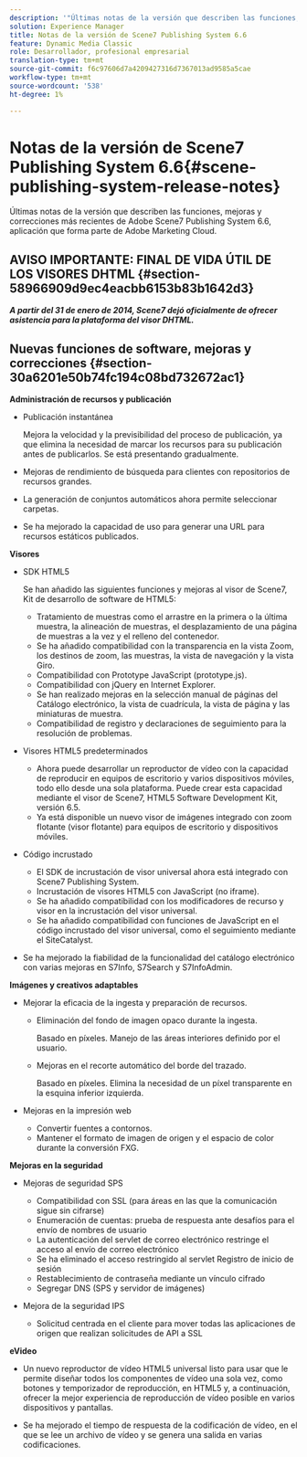 ```yaml
---
description: '"Últimas notas de la versión que describen las funciones, mejoras y correcciones más recientes de Adobe Scene7 Publishing System 6.6, aplicación que forma parte de la solución Adobe Experience Manager en Adobe Marketing Cloud".'
solution: Experience Manager
title: Notas de la versión de Scene7 Publishing System 6.6
feature: Dynamic Media Classic
role: Desarrollador, profesional empresarial
translation-type: tm+mt
source-git-commit: f6c97606d7a4209427316d7367013ad9585a5cae
workflow-type: tm+mt
source-wordcount: '538'
ht-degree: 1%

---
```



# Notas de la versión de Scene7 Publishing System 6.6{#scene-publishing-system-release-notes}

Últimas notas de la versión que describen las funciones, mejoras y correcciones más recientes de Adobe Scene7 Publishing System 6.6, aplicación que forma parte de Adobe Marketing Cloud.

## AVISO IMPORTANTE: FINAL DE VIDA ÚTIL DE LOS VISORES DHTML {#section-58966909d9ec4eacbb6153b83b1642d3}

***A partir del 31 de enero de 2014, Scene7 dejó oficialmente de ofrecer asistencia para la plataforma del visor DHTML.***

## Nuevas funciones de software, mejoras y correcciones {#section-30a6201e50b74fc194c08bd732672ac1}

**Administración de recursos y publicación**

* Publicación instantánea

   Mejora la velocidad y la previsibilidad del proceso de publicación, ya que elimina la necesidad de marcar los recursos para su publicación antes de publicarlos. Se está presentando gradualmente.

* Mejoras de rendimiento de búsqueda para clientes con repositorios de recursos grandes.
* La generación de conjuntos automáticos ahora permite seleccionar carpetas.
* Se ha mejorado la capacidad de uso para generar una URL para recursos estáticos publicados.

**Visores**

* SDK HTML5

   Se han añadido las siguientes funciones y mejoras al visor de Scene7, Kit de desarrollo de software de HTML5:

   * Tratamiento de muestras como el arrastre en la primera o la última muestra, la alineación de muestras, el desplazamiento de una página de muestras a la vez y el relleno del contenedor.
   * Se ha añadido compatibilidad con la transparencia en la vista Zoom, los destinos de zoom, las muestras, la vista de navegación y la vista Giro.
   * Compatibilidad con Prototype JavaScript (prototype.js).
   * Compatibilidad con jQuery en Internet Explorer.
   * Se han realizado mejoras en la selección manual de páginas del Catálogo electrónico, la vista de cuadrícula, la vista de página y las miniaturas de muestra.
   * Compatibilidad de registro y declaraciones de seguimiento para la resolución de problemas.

* Visores HTML5 predeterminados

   * Ahora puede desarrollar un reproductor de vídeo con la capacidad de reproducir en equipos de escritorio y varios dispositivos móviles, todo ello desde una sola plataforma. Puede crear esta capacidad mediante el visor de Scene7, HTML5 Software Development Kit, versión 6.5.
   * Ya está disponible un nuevo visor de imágenes integrado con zoom flotante (visor flotante) para equipos de escritorio y dispositivos móviles.

* Código incrustado

   * El SDK de incrustación de visor universal ahora está integrado con Scene7 Publishing System.
   * Incrustación de visores HTML5 con JavaScript (no iframe).
   * Se ha añadido compatibilidad con los modificadores de recurso y visor en la incrustación del visor universal.
   * Se ha añadido compatibilidad con funciones de JavaScript en el código incrustado del visor universal, como el seguimiento mediante el SiteCatalyst.

* Se ha mejorado la fiabilidad de la funcionalidad del catálogo electrónico con varias mejoras en S7Info, S7Search y S7InfoAdmin.

**Imágenes y creativos adaptables**

* Mejorar la eficacia de la ingesta y preparación de recursos.

   * Eliminación del fondo de imagen opaco durante la ingesta.

      Basado en píxeles. Manejo de las áreas interiores definido por el usuario.
   * Mejoras en el recorte automático del borde del trazado.

      Basado en píxeles. Elimina la necesidad de un píxel transparente en la esquina inferior izquierda.

* Mejoras en la impresión web

   * Convertir fuentes a contornos.
   * Mantener el formato de imagen de origen y el espacio de color durante la conversión FXG.

**Mejoras en la seguridad**

* Mejoras de seguridad SPS

   * Compatibilidad con SSL (para áreas en las que la comunicación sigue sin cifrarse)
   * Enumeración de cuentas: prueba de respuesta ante desafíos para el envío de nombres de usuario
   * La autenticación del servlet de correo electrónico restringe el acceso al envío de correo electrónico
   * Se ha eliminado el acceso restringido al servlet Registro de inicio de sesión
   * Restablecimiento de contraseña mediante un vínculo cifrado
   * Segregar DNS (SPS y servidor de imágenes)

* Mejora de la seguridad IPS

   * Solicitud centrada en el cliente para mover todas las aplicaciones de origen que realizan solicitudes de API a SSL

**eVideo**

* Un nuevo reproductor de vídeo HTML5 universal listo para usar que le permite diseñar todos los componentes de vídeo una sola vez, como botones y temporizador de reproducción, en HTML5 y, a continuación, ofrecer la mejor experiencia de reproducción de vídeo posible en varios dispositivos y pantallas.

<!--   See [About using HTML5 video](http://help.adobe.com/en_US/scene7/using/WS98ca2e6790647c064dcc4e2c1399dadca0f-8000.html). -->

* Se ha mejorado el tiempo de respuesta de la codificación de vídeo, en el que se lee un archivo de vídeo y se genera una salida en varias codificaciones.

